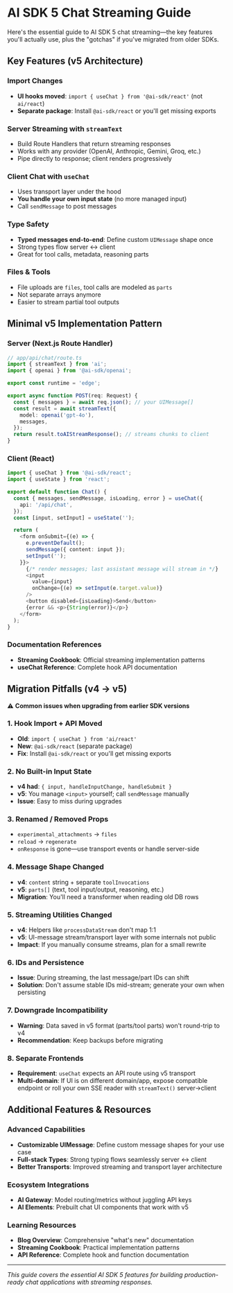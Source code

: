 # AI SDK 5 Chat Streaming Guide

Here's the essential guide to AI SDK 5 chat streaming—the key features you'll actually use, plus the "gotchas" if you've migrated from older SDKs.

## Key Features (v5 Architecture)

### Import Changes
- **UI hooks moved**: `import { useChat } from '@ai-sdk/react'` (not `ai/react`)
- **Separate package**: Install `@ai-sdk/react` or you'll get missing exports

### Server Streaming with `streamText`
- Build Route Handlers that return streaming responses
- Works with any provider (OpenAI, Anthropic, Gemini, Groq, etc.)
- Pipe directly to response; client renders progressively

### Client Chat with `useChat`
- Uses transport layer under the hood
- **You handle your own input state** (no more managed input)
- Call `sendMessage` to post messages

### Type Safety
- **Typed messages end-to-end**: Define custom `UIMessage` shape once
- Strong types flow server ↔ client
- Great for tool calls, metadata, reasoning parts

### Files & Tools
- File uploads are `files`, tool calls are modeled as `parts`
- Not separate arrays anymore
- Easier to stream partial tool outputs

## Minimal v5 Implementation Pattern

### Server (Next.js Route Handler)

```typescript
// app/api/chat/route.ts
import { streamText } from 'ai';
import { openai } from '@ai-sdk/openai';

export const runtime = 'edge';

export async function POST(req: Request) {
  const { messages } = await req.json(); // your UIMessage[]
  const result = await streamText({
    model: openai('gpt-4o'),
    messages,
  });
  return result.toAIStreamResponse(); // streams chunks to client
}
```

### Client (React)

```typescript
import { useChat } from '@ai-sdk/react';
import { useState } from 'react';

export default function Chat() {
  const { messages, sendMessage, isLoading, error } = useChat({
    api: '/api/chat',
  });
  const [input, setInput] = useState('');

  return (
    <form onSubmit={(e) => {
      e.preventDefault(); 
      sendMessage({ content: input }); 
      setInput('');
    }}>
      {/* render messages; last assistant message will stream in */}
      <input 
        value={input} 
        onChange={(e) => setInput(e.target.value)} 
      />
      <button disabled={isLoading}>Send</button>
      {error && <p>{String(error)}</p>}
    </form>
  );
}
```

### Documentation References
- **Streaming Cookbook**: Official streaming implementation patterns
- **useChat Reference**: Complete hook API documentation

## Migration Pitfalls (v4 → v5)

⚠️ **Common issues when upgrading from earlier SDK versions**

### 1. Hook Import + API Moved
- **Old**: `import { useChat } from 'ai/react'`
- **New**: `@ai-sdk/react` (separate package)
- **Fix**: Install `@ai-sdk/react` or you'll get missing exports

### 2. No Built-in Input State
- **v4 had**: `{ input, handleInputChange, handleSubmit }`
- **v5**: You manage `<input>` yourself; call `sendMessage` manually
- **Issue**: Easy to miss during upgrades

### 3. Renamed / Removed Props
- `experimental_attachments` → `files`
- `reload` → `regenerate`
- `onResponse` is gone—use transport events or handle server-side

### 4. Message Shape Changed
- **v4**: `content` string + separate `toolInvocations`
- **v5**: `parts[]` (text, tool input/output, reasoning, etc.)
- **Migration**: You'll need a transformer when reading old DB rows

### 5. Streaming Utilities Changed
- **v4**: Helpers like `processDataStream` don't map 1:1
- **v5**: UI-message stream/transport layer with some internals not public
- **Impact**: If you manually consume streams, plan for a small rewrite

### 6. IDs and Persistence
- **Issue**: During streaming, the last message/part IDs can shift
- **Solution**: Don't assume stable IDs mid-stream; generate your own when persisting

### 7. Downgrade Incompatibility
- **Warning**: Data saved in v5 format (parts/tool parts) won't round-trip to v4
- **Recommendation**: Keep backups before migrating

### 8. Separate Frontends
- **Requirement**: `useChat` expects an API route using v5 transport
- **Multi-domain**: If UI is on different domain/app, expose compatible endpoint or roll your own SSE reader with `streamText()` server→client

## Additional Features & Resources

### Advanced Capabilities
- **Customizable UIMessage**: Define custom message shapes for your use case
- **Full-stack Types**: Strong typing flows seamlessly server ↔ client
- **Better Transports**: Improved streaming and transport layer architecture

### Ecosystem Integrations
- **AI Gateway**: Model routing/metrics without juggling API keys
- **AI Elements**: Prebuilt chat UI components that work with v5

### Learning Resources
- **Blog Overview**: Comprehensive "what's new" documentation
- **Streaming Cookbook**: Practical implementation patterns
- **API Reference**: Complete hook and function documentation

---

*This guide covers the essential AI SDK 5 features for building production-ready chat applications with streaming responses.*